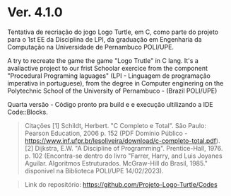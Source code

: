 # Ver. 4.1.0

Tentativa de recriação do jogo Logo Turtle, em C, como parte do projeto para o 1st EE da Disciplina de LPI, da graduação em Engenharia da Computação na Universidade de Pernambuco POLI/UPE.

A try to recreate the game the game "Logo Trutle" in C lang. It's a avaliactive project to our frist Schoolar exercice from the component "Procedural Programing laguages" (LPI - Linguagem de programação imperativa in portuguese), from the degree in Computer enginering on the Polytechnic School of the University of Pernambuco - (Brazil POLI/UPE)

Quarta versão - Código pronto pra build e e execução ultilizando a IDE Code::Blocks.

> Citações [1] Schildt, Herbert. "C Completo e Total". São Paulo: Pearson Education, 2006 p. 152 (PDF Domínio Público - https://www.inf.ufpr.br/lesoliveira/download/c-completo-total.pdf).
>[2] Dijkstra, E.W. "A Discipline of Programming". Prentice-Hall, 1976. p. 102 (Encontra-se dentro do livro "Farrer, Harry, and Luis Joyanes Aguilar. Algoritmos Estruturados. McGraw-Hill do Brasil, 1985." disponivel na Biblioteca POLI/UPE 14/02/2023).

>Link do repositório: https://github.com/Projeto-Logo-Turtle/Codes
